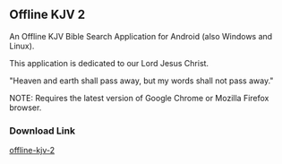 ## Offline KJV 2
An Offline KJV Bible Search Application for Android (also Windows and Linux).

This application is dedicated to our Lord Jesus Christ.

"Heaven and earth shall pass away, but my words shall not pass away."

NOTE: Requires the latest version of Google Chrome or Mozilla Firefox browser.

### Download Link
[offline-kjv-2](https://claytoncarney.github.io/offline-kjv-2/)
